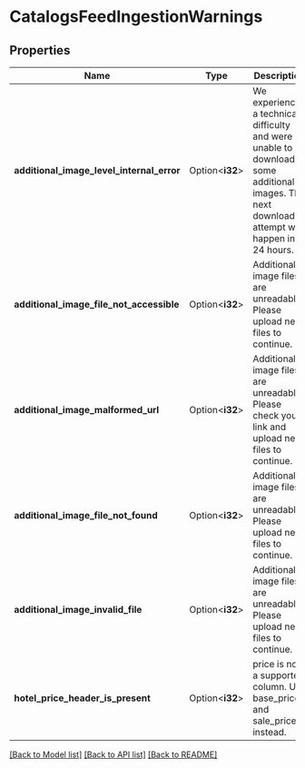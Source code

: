 # CatalogsFeedIngestionWarnings

## Properties

Name | Type | Description | Notes
------------ | ------------- | ------------- | -------------
**additional_image_level_internal_error** | Option<**i32**> | We experienced a technical difficulty and were unable to download some additional images. The next download attempt will happen in 24 hours. | [optional]
**additional_image_file_not_accessible** | Option<**i32**> | Additional image files are unreadable. Please upload new files to continue. | [optional]
**additional_image_malformed_url** | Option<**i32**> | Additional image files are unreadable. Please check your link and upload new files to continue. | [optional]
**additional_image_file_not_found** | Option<**i32**> | Additional image files are unreadable. Please upload new files to continue. | [optional]
**additional_image_invalid_file** | Option<**i32**> | Additional image files are unreadable. Please upload new files to continue. | [optional]
**hotel_price_header_is_present** | Option<**i32**> | price is not a supported column. Use base_price and sale_price instead. | [optional]

[[Back to Model list]](../README.md#documentation-for-models) [[Back to API list]](../README.md#documentation-for-api-endpoints) [[Back to README]](../README.md)


